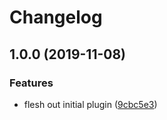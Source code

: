 # Changelog

## 1.0.0 (2019-11-08)


### Features

* flesh out initial plugin ([9cbc5e3](https://www.github.com/bcoe/jsdoc-region-tag/commit/9cbc5e3436b9164cb873c700a1e281795a0af327))
